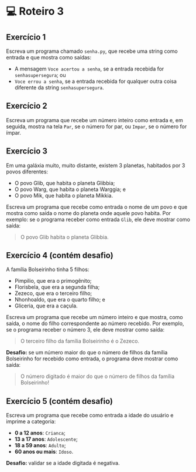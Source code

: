 # 💻 Roteiro 3

## Exercício 1

Escreva um programa chamado `senha.py`, que recebe uma string como entrada e que mostra como saídas:

* A mensagem `Voce acertou a senha`, se a entrada recebida for `senhasupersegura`; ou
* `Voce errou a senha`, se a entrada recebida for qualquer outra coisa diferente da string `senhasupersegura`.

## Exercício 2

Escreva um programa que recebe um número inteiro como entrada e, em seguida, mostra na tela `Par`, se o número for par, ou `Impar`, se o número for ímpar.

## Exercício 3

Em uma galáxia muito, muito distante, existem 3 planetas, habitados por 3 povos diferentes:

* O povo Glib, que habita o planeta Glibbia;
* O povo Warg, que habita o planeta Warggia; e
* O povo Mik, que habita o planeta Mikkia.

Escreva um programa que recebe como entrada o nome de um povo e que mostra como saída o nome do planeta onde aquele povo habita. Por exemplo: se o programa receber como entrada `Glib`, ele deve mostrar como saída: 

> O povo Glib habita o planeta Glibbia.

## Exercício 4 (contém desafio)

A família Bolseirinho tinha 5 filhos: 

* Pimpilio, que era o primogênito;
* Florisbela, que era a segunda filha;
* Zezeco, que era o terceiro filho;
* Nhonhoaldo, que era o quarto filho; e 
* Gliceria, que era a caçula.

Escreva um programa que recebe um número inteiro e que mostra, como saída, o nome do filho correspondente ao número recebido. Por exemplo, se o programa receber o número 3, ele deve mostrar como saída: 

> O terceiro filho da família Bolseirinho é o Zezeco.

**Desafio:** se um número maior do que o número de filhos da família Bolseirinho for recebido como entrada, o programa deve mostrar como saída: 

> O número digitado é maior do que o número de filhos da família Bolseirinho!

## Exercício 5 (contém desafio)

Escreva um programa que recebe como entrada a idade do usuário e imprime a categoria:

* **0 a 12 anos**: `Crianca`;
* **13 a 17 anos**: `Adolescente`;
* **18 a 59 anos**: `Adulto`;
* **60 anos ou mais**: `Idoso`.

**Desafio:** validar se a idade digitada é negativa.
